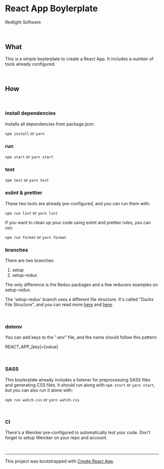 React App Boylerplate
===========
Redlight Software

<br />

## What

This is a simple boylerplate to create a React App. It includes a number of tools already configured.

<br />

## How

<br />

### install dependencies

Installs all dependencies from package.json:

```npm install``` or ```yarn```

### run

```npm start``` or ```yarn start```

### test

```npm test``` or ```yarn test```

### eslint & prettier

These two tools are already pre-configured, and you can run them with:

```npm run lint``` or ```yarn lint```

If you want to clean up your code using eslint and prettier rules, you can run:

```npm run format``` or ```yarn format```

### branches

There are two branches:

1. setup
2. setup-redux

The only difference is the Redux packages and a few reducers examples on setup-redux.

The 'setup-redux' branch uses a different file structure. It's called "Ducks File Structure", and you can read more [here](https://medium.com/@scbarrus/the-ducks-file-structure-for-redux-d63c41b7035c) and [here](https://github.com/erikras/ducks-modular-redux).

<br />

### dotenv

You can add keys to the ".env" file, and the name should follow this pattern:

REACT\_APP_[key]=[value]

<br />

### SASS

This boylerplate already includes a listener for preprocessing SASS files and generating CSS files. It should run along with ```npm start``` or ```yarn start```, but you can also run it alone with:

```npm run watch-css``` or ```yarn watch-css```

<br />

### CI

There's a Wercker pre-configured to automatically test your code. Don't forget to setup Wercker on your repo and account.

<br />

---

This project was bootstrapped with [Create React App](https://github.com/facebookincubator/create-react-app).